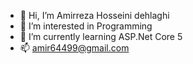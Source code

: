 - 👋 Hi, I’m Amirreza Hosseini dehlaghi
- 👀 I’m interested in Programming 
- 🌱 I’m currently learning ASP.Net Core 5
- 📫 amir64499@gmail.com

<!---
amirreza265/amirreza265 is a ✨ special ✨ repository because its `README.md` (this file) appears on your GitHub profile.
You can click the Preview link to take a look at your changes.
--->
